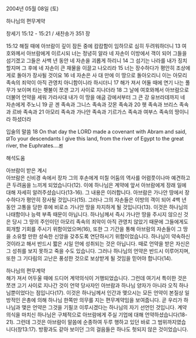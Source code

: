 2004년 05월 08일 (토)

하나님의 편무계약



창세기 15:12 - 15:21 / 새찬송가 351 장


15:12 해질 때에 아브람이 깊이 잠든 중에 캄캄함이 임하므로 심히 두려워하더니
13 여호와께서 아브람에게 이르시되 너는 정녕히 알라 네 자손이 이방에서 객이 되어 그들을 섬기겠고 그들은 사백 년 동안 네 자손을 괴롭게 하리니
14 그 섬기는 나라를 내가 징치할지며 그 후에 네 자손이 큰 재물을 이끌고 나오리라
15 너는 장수하다가 평안히 조상에게로 돌아가 장사될 것이요
16 네 자손은 사 대 만에 이 땅으로 돌아오리니 이는 아모리 족속의 죄악이 아직 관영치 아니함이니라 하시더니
17 해가 져서 어둘 때에 연기 나는 풀무가 보이며 타는 횃불이 쪼갠 고기 사이로 지나더라
18 그 날에 여호와께서 아브람으로 더불어 언약을 세워 가라사대 내가 이 땅을 애굽 강에서부터 그 큰 강 유브라데까지 네 자손에게 주노니
19 곧 겐 족속과 그니스 족속과 갓몬 족속과
20 헷 족속과 브리스 족속과 르바 족속과
21 아모리 족속과 가나안 족속과 기르가스 족속과 여부스 족속의 땅이니라 하셨더라

입술의 말씀
18 On that day the LORD made a covenant with Abram and said, ꡒTo your descendants I give this land, from the river of Egypt to the great river, the Euphrates….ꡓ

해석도움





아브람이 받은 계시  
아브람은 신비경 속에서 장차 그의 후손에게 미칠 어둠의 역사를 어렴풋이나마 예견하고 큰 두려움을 느끼게 되었습니다(12). 이에 하나님은 계약에 앞서 아브람에게 장래 일에 대해 자세히 알려주셨습니다(13-16). 그 내용은 이러합니다. 아브람은 가나안 땅에서 장수하다가 평안히 장사될 것입니다(15). 그러나 그의 자손들은 이방의 객이 되어 4백 년 동안 고통을 당한 후에 비로소 가나안 땅을 차지하게 될 것입니다(13). 이것은 하나님의 나태함이나 능력 부족 때문이 아닙니다. 하나님께서 즉시 가나안 땅을 주시지 않으신 것은 당시 그 땅의 주인이던 아모리 족속의 죄악이 아직 관영치 않았기 때문에 그들에게도 회개할 기회를 주시기 위함이었으며(16), 또한 그 기간을 통해 아브람의 자손들이 그 땅을 소유할 만한 성숙한 신앙을 갖추도록 연단하시기 위함이었습니다. 하나님이 약속하신 것이라고 해서 반드시 짧은 시일 안에 성취되는 것은 아닙니다. 때로 언약을 받은 자신은 그 성취를 보지 못하고 죽을 수도 있습니다. 그러나 하나님의 언약은 반드시 이루어지며, 또한 그 기다림의 고난은 풍성한 것으로 보상받게 될 것임을 믿어야 합니다(14). 

하나님의 편무계약  
해가 져서 어두울 때에 드디어 계약의식이 거행되었습니다. 그런데 여기서 특이한 것은 쪼갠 고기 사이로 지나간 것이 언약 당사자인 아브람과 하나님 양자가 아니라 오직 하나님뿐이었다는 점입니다(17). 이것은 하나님께서 인간과 맺으시는 모든 언약이 본질상 일방적인 은총에 의해 하나님 한쪽만 의무를 지는 편무계약임을 보여줍니다. 곧 우리가 하나님과 맺은 언약은 그것을 기필코 이루시겠다는 하나님의 자기 선언인 것입니다. 계약의식을 마치신 하나님은 구체적으로 아브람에게 주실 기업에 대해 언약하셨습니다(18-21). 그런데 그것은 아브람이 말씀에 순종하여 두루 행하고 있던 바로 그 범위까지였습니다(창13:17). 방황과도 같아 보이던 그의 걸음들은 하나도 헛되지 않은 것이었습니다.
